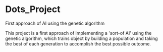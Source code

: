 # Dots_Project
First approach of AI using the genetic algorithm

This project is a first approach of implementing a 'sort-of AI' using the genetic algorithm, which trains object by building a population and taking the best of each generation to accomplish the best possible outcome.
